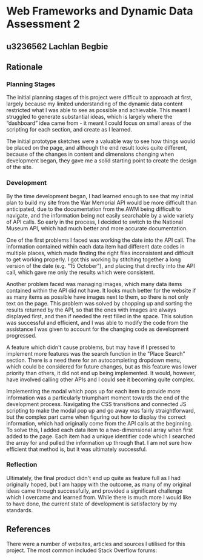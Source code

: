 # Web Frameworks and Dynamic Data Assessment 2
## u3236562 Lachlan Begbie

## Rationale

### Planning Stages

The initial planning stages of this project were difficult to approach at first, largely because my limited understanding of the dynamic data content restricted what I was able to see as possible and achievable. This meant I struggled to generate substantial ideas, which is largely where the “dashboard” idea came from - it meant I could focus on small areas of the scripting for each section, and create as I learned.

The initial prototype sketches were a valuable way to see how things would be placed on the page, and although the end result looks quite different, because of the changes in content and dimensions changing when development began, they gave me a solid starting point to create the design of the site.


### Development

By the time development began, I had learned enough to see that my initial plan to build my site from the War Memorial API would be more difficult than anticipated, due to the documentation from the AWM being difficult to navigate, and the information being not easily searchable by a wide variety of API calls. So early in the process, I decided to switch to the National Museum API, which had much better and more accurate documentation.

One of the first problems I faced was working the date into the API call. The information contained within each data item had different date codes in multiple places, which made finding the right files inconsistent and difficult to get working properly. I got this working by stitching together a long version of the date (e.g. "15 October"), and placing that directly into the API call, which gave me only the results which were consistent.

Another problem faced was managing images, which many data items contained within the API did not have. It looks much better for the website if as many items as possible have images next to them, so there is not only text on the page. This problem was solved by chopping up and sorting the results returned by the API, so that the ones with images are always displayed first, and then if needed the rest filled in the space. This solution was successful and efficient, and I was able to modify the code from the assistance I was given to account for the changing code as development progressed.

A feature which didn't cause problems, but may have if I pressed to implement more features was the search function in the "Place Search" section. There is a need there for an autocompleting dropdown menu, which could be considered for future changes, but as this feature was lower priority than others, it did not end up being implemented. It would, however, have involved calling other APIs and I could see it becoming quite complex.

Implementing the modal which pops up for each item to provide more information was a particularly triumphant moment towards the end of the development process. Navigating the CSS transitions and connected JS scripting to make the modal pop up and go away was fairly straightforward, but the complex part came when figuring out how to display the correct information, which had originally come from the API calls at the beginning. To solve this, I added each data item to a two-dimensional array when first added to the page. Each item had a unique identifier code which I searched the array for and pulled the information up through that. I am not sure how efficient that method is, but it was ultimately successful.


### Reflection

Ultimately, the final product didn't end up quite as feature full as I had originally hoped, but I am happy with the outcome, as many of my original ideas came through successfully, and provided a significant challenge which I overcame and learned from. While there is much more I would like to have done, the current state of development is satisfactory by my standards.



## References

There were a number of websites, articles and sources I utilised for this project. The most common included Stack Overflow forums:

